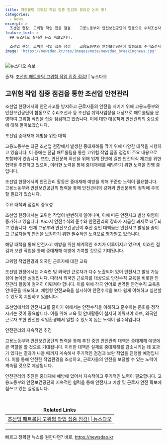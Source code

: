 ```yaml
---
title: 패트롤팀 고위험 작업 집중 점검의 필요성 논의 중!
categories:
  - News
excerpt: >
  조선업 현장, 고위험 작업 집중 점검    고용노동부와 안전보건공단이 합동으로 수리조선사 등 조선업 취약사업…
feature_text: >
  ## 뉴스다오 실시간 뉴스 속보입니다.

  조선업 현장, 고위험 작업 집중 점검    고용노동부와 안전보건공단이 합동으로 수리조선사 등 조선업 취약사업…
image: 'https://newsdao.kr/res/images/meta/newsdao_breakingnews.jpg'
---
```


![뉴스다오 속보](https://newsdao.kr/res/images/meta/newsdao_breakingnews.jpg)

<p>출처: <a href="https://newsdao.kr/4322" rel="dofollow">조선업 패트롤팀 고위험 작업 집중 점검!</a> | 뉴스다오</p>

<h2 data-ke-size="size26">고위험 작업 집중 점검을 통한 조선업 안전관리</h2>
조선업 현장에서의 안전사고를 방지하고 근로자들의 안전을 지키기 위해 고용노동부와 안전보건공단이 합동으로 수리조선사 등 조선업 취약사업장을 대상으로 패트롤팀을 운영하여 고위험 작업을 집중 점검하고 있습니다. 이에 대한 대응책과 안전관리의 중요성에 대해 알아보겠습니다.

<p data-ke-size="size16">조선업 중대재해 예방을 위한 대책</p>
고용노동부는 최근 조선업 현장에서 발생한 중대재해를 막기 위해 다양한 대책을 시행하고 있습니다. 이 중에는 전담 패트롤팀을 통한 고위험 작업 집중 점검이 주요 내용으로 포함되어 있습니다. 또한, 안전문화 확산을 위해 업계 전반에 걸친 안전의식 제고를 위한 협약을 추진하고 있으며, 이러한 노력을 통해 중대재해를 예방하기 위한 노력을 진행 중입니다.

조선업 현장에서의 안전관리 활동은 중대재해 예방을 위해 꾸준한 노력이 필요합니다. 고용노동부와 안전보건공단의 협력을 통해 안전관리의 강화와 안전문화의 정착에 주목할 필요가 있습니다.

<p data-ke-size="size16">주요 대책과 점검의 중요성</p>
조선업 현장에서는 고위험 작업이 빈번하게 일어나며, 이에 따른 안전사고 발생 위험이 증가하고 있습니다. 따라서 안전수칙의 준수와 안전관리의 강화가 시급한 과제로 대두되고 있습니다. 현재 고용부와 안전보건공단이 추진 중인 대책들은 안전사고 발생을 줄이고 근로자들의 안전을 보장하기 위한 필수적인 노력으로 평가받고 있습니다.

해당 대책을 통해 안전사고 예방을 위한 체계적인 조치가 이루어지고 있으며, 이러한 점검과 보완 작업을 통해 중대재해 예방에 기여할 것으로 기대됩니다.

<p data-ke-size="size16">고위험 작업환경과 외국인 근로자에 대한 교육</p>
조선업 현장에서는 저숙련 및 외국인 근로자가 다수 노출되어 있어 안전사고 발생 가능성이 높아진 실정입니다. 따라서 외국인 근로자를 대상으로 안전수칙 교육을 비롯한 안전관리 활동이 철저히 이뤄져야 합니다. 이를 위해 각국 언어로 번역된 안전수칙 교육용 안내문을 배포하고, 체험형 안전교육을 실시하여 안전수칙을 보다 쉽게 이해하고 실천할 수 있도록 지원하고 있습니다.

조선업에서의 안전사고를 줄이기 위해서는 안전수칙을 이해하고 준수하는 문화를 정착시키는 것이 중요합니다. 이를 위해 교육 및 안내활동이 철저히 이뤄져야 하며, 외국인 근로자 또한 안전한 작업환경에서 일할 수 있도록 돕는 노력이 필수적입니다.

<p data-ke-size="size16">안전관리의 지속적인 추진</p>
고용노동부와 안전보건공단의 협력을 통해 추진 중인 안전관리 대책은 중대재해 예방에 큰 역할을 할 것으로 기대됩니다. 이러한 대책은 실제로 중대재해를 감소시키는 데 효과가 있다는 결과가 나올 때까지 계속해서 주기적인 점검과 보완 작업을 진행할 예정입니다. 이를 통해 안전한 작업환경을 조성하고, 근로자들의 안전을 보장할 수 있는 노력이 계속될 것으로 예상됩니다.

안전관리의 추진은 중대재해 예방에 있어서 지속적이고 주기적인 노력이 필요합니다. 고용노동부와 안전보건공단의 지속적인 협력을 통해 안전사고 예방 및 근로자 안전 확보에 힘쓰고 있는 실정입니다. 

<p data-ke-size="size16">&nbsp;</p>
<table>
<thead>
<tr>
<td style="text-align: center; height: 17px;"><b>Related Links</b></td>
</tr>
</thead>
<tbody>
<tr>
<td style="text-align: center; height: 17px;"><a href="https://newsdao.kr/4322">조선업 패트롤팀 고위험 작업 집중 점검! | 뉴스다오</a></td>
</tr>
</tbody>
</table>
<hr> 

빠르고 정확한 뉴스를 원한다면? 바로, <a href="https://newsdao.kr" rel="dofollow">https://newsdao.kr</a>


